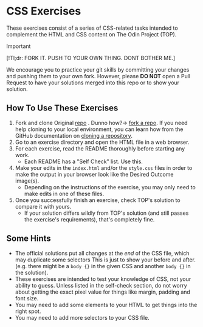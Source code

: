 # CSS Exercises

These exercises consist of a series of CSS-related tasks intended to complement the HTML and CSS content on The Odin Project (TOP).

> [!IMPORTANT] 
> [!Tl;dr: FORK IT. PUSH TO YOUR OWN THING. DONT BOTHER ME.]
> 
> We encourage you to practice your git skills by committing your changes and pushing them to your own fork.  However, please **DO NOT** open a Pull Request to have your solutions merged into this repo or to show your solution. 


## How To Use These Exercises

1. Fork and clone Original [repo](https://github.com/TheOdinProject/css-exercises) . Dunno how?-> [fork a repo](https://docs.github.com/en/get-started/quickstart/fork-a-repo).
    If you need help cloning to your local environment, you can learn how from the GitHub documentation on [cloning a repository](https://docs.github.com/en/github/creating-cloning-and-archiving-repositories/cloning-a-repository-from-github/cloning-a-repository).
1. Go to an exercise directory and open the HTML file in a web browser. 
1. For each exercise, read the README thoroughly before starting any work.
    - Each README has a "Self Check" list. Use this.
1. Make your edits in the `index.html` and/or the `style.css` files in order to make the output in your browser look like the Desired Outcome image(s).
    - Depending on the instructions of the exercise, you may only need to make edits in one of these files.
1. Once you successfully finish an exercise, check TOP's solution to compare it with yours.
    - If your solution differs wildly from TOP's solution (and still passes the exercise's requirements), that's completely fine. 


## Some Hints
- The official solutions put all changes at the _end_ of the CSS file, which may duplicate some selectors This is just to show your before and after.
(e.g. there might be a `body {}` in the given CSS and another `body {}` in the solution). 
- These exercises are intended to test your knowledge of CSS, not your ability to guess. Unless listed in the self-check section, do not worry about getting the exact pixel value for things like margin, padding and font size. 
- You may need to add some elements to your HTML to get things into the right spot. 
- You may need to add more selectors to your CSS file.